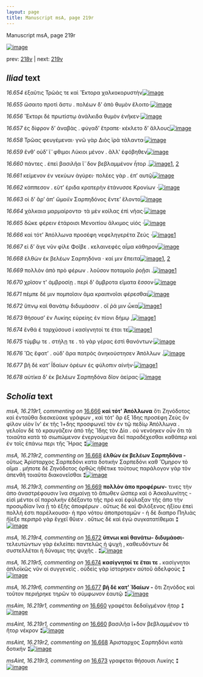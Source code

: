 ```yaml
---
layout: page
title: Manuscript msA, page 219r
---
```


Manuscript msA, page 219r

[![image](http://www.homermultitext.org/iipsrv?OBJ=IIP,1.0&FIF=/project/homer/pyramidal/deepzoom/hmt/vaimg/2017a/VA219RN_0390.tif&WID=100&CVT=JPEG)](http://www.homermultitext.org/ict2/?urn=urn:cite2:hmt:vaimg.2017a:VA219RN_0390)

prev:  [218v](../218v/) | next:  [219v](../219v/)

## *Iliad* text

*16.654* <a id="16.654"/> ἐξαῦτις Τρῶάς τε καὶ Ἕκτορα χαλκοκορυστὴν[![image](http://www.homermultitext.org/iipsrv?OBJ=IIP,1.0&FIF=/project/homer/pyramidal/deepzoom/hmt/vaimg/2017a/VA219RN_0390.tif&RGN=0.2004,0.1990,0.4232,0.02891&WID=1000&CVT=JPEG)](http://www.homermultitext.org/ict2/?urn=urn:cite2:hmt:vaimg.2017a:VA219RN_0390@0.2004,0.1990,0.4232,0.02891)

*16.655* <a id="16.655"/> ὤσαιτο προτὶ ἄστυ . πολέων δ’ ἀπὸ θυμὸν ἕλοιτο·[![image](http://www.homermultitext.org/iipsrv?OBJ=IIP,1.0&FIF=/project/homer/pyramidal/deepzoom/hmt/vaimg/2017a/VA219RN_0390.tif&RGN=0.2045,0.2234,0.4313,0.02282&WID=1000&CVT=JPEG)](http://www.homermultitext.org/ict2/?urn=urn:cite2:hmt:vaimg.2017a:VA219RN_0390@0.2045,0.2234,0.4313,0.02282)

*16.656* <a id="16.656"/> Ἕκτορι δὲ πρωτίστῳ ἀνάλκιδα θυμὸν ἐνῆκεν·[![image](http://www.homermultitext.org/iipsrv?OBJ=IIP,1.0&FIF=/project/homer/pyramidal/deepzoom/hmt/vaimg/2017a/VA219RN_0390.tif&RGN=0.2015,0.2420,0.4313,0.02282&WID=1000&CVT=JPEG)](http://www.homermultitext.org/ict2/?urn=urn:cite2:hmt:vaimg.2017a:VA219RN_0390@0.2015,0.2420,0.4313,0.02282)

*16.657* <a id="16.657"/> ἐς δίφρον δ’ ἀναβὰς . φύγαδ’ ἔτραπε· κέκλετο δ’ ἄλλους[![image](http://www.homermultitext.org/iipsrv?OBJ=IIP,1.0&FIF=/project/homer/pyramidal/deepzoom/hmt/vaimg/2017a/VA219RN_0390.tif&RGN=0.2039,0.2618,0.4313,0.02282&WID=1000&CVT=JPEG)](http://www.homermultitext.org/ict2/?urn=urn:cite2:hmt:vaimg.2017a:VA219RN_0390@0.2039,0.2618,0.4313,0.02282)

*16.658* <a id="16.658"/> Τρῶας φευγέμεναι· γνῶ γὰρ Διὸς ϊρὰ τάλαντα·[![image](http://www.homermultitext.org/iipsrv?OBJ=IIP,1.0&FIF=/project/homer/pyramidal/deepzoom/hmt/vaimg/2017a/VA219RN_0390.tif&RGN=0.1975,0.2816,0.4313,0.02282&WID=1000&CVT=JPEG)](http://www.homermultitext.org/ict2/?urn=urn:cite2:hmt:vaimg.2017a:VA219RN_0390@0.1975,0.2816,0.4313,0.02282)

*16.659* <a id="16.659"/> ἔνθ’ οὐδ’ ἴ¨φθιμοι Λύκιοι μένον . ἂλλ' ἐφόβηθεν[![image](http://www.homermultitext.org/iipsrv?OBJ=IIP,1.0&FIF=/project/homer/pyramidal/deepzoom/hmt/vaimg/2017a/VA219RN_0390.tif&RGN=0.1975,0.2999,0.4313,0.02282&WID=1000&CVT=JPEG)](http://www.homermultitext.org/ict2/?urn=urn:cite2:hmt:vaimg.2017a:VA219RN_0390@0.1975,0.2999,0.4313,0.02282)

*16.660* <a id="16.660"/> πάντες . ἐπεὶ βασιλῆα ἴ¨δον βεβλαμμένον ἦτορ .[![image](http://www.homermultitext.org/iipsrv?OBJ=IIP,1.0&FIF=/project/homer/pyramidal/deepzoom/hmt/vaimg/2017a/VA219RN_0390.tif&RGN=0.1949,0.3177,0.4313,0.02282&WID=1000&CVT=JPEG)](http://www.homermultitext.org/ict2/?urn=urn:cite2:hmt:vaimg.2017a:VA219RN_0390@0.1949,0.3177,0.4313,0.02282)[1](#msAint_16.219r1), [2](#msAim_16.219r1)

*16.661* <a id="16.661"/> κείμενον ἐν νεκύων ἀγύρει· πολέες γὰρ . ἐπ’ αυτῷ[![image](http://www.homermultitext.org/iipsrv?OBJ=IIP,1.0&FIF=/project/homer/pyramidal/deepzoom/hmt/vaimg/2017a/VA219RN_0390.tif&RGN=0.1968,0.3373,0.4313,0.02282&WID=1000&CVT=JPEG)](http://www.homermultitext.org/ict2/?urn=urn:cite2:hmt:vaimg.2017a:VA219RN_0390@0.1968,0.3373,0.4313,0.02282)

*16.662* <a id="16.662"/> κάππεσον . εῦτ’ έριδα κρατερὴν ἐτάνυσσε Κρονίων ·[![image](http://www.homermultitext.org/iipsrv?OBJ=IIP,1.0&FIF=/project/homer/pyramidal/deepzoom/hmt/vaimg/2017a/VA219RN_0390.tif&RGN=0.1992,0.3552,0.4385,0.02462&WID=1000&CVT=JPEG)](http://www.homermultitext.org/ict2/?urn=urn:cite2:hmt:vaimg.2017a:VA219RN_0390@0.1992,0.3552,0.4385,0.02462)

*16.663* <a id="16.663"/> οἱ δ’ ἂρ’ ἀπ’ ὤμοιϊν Σαρπηδόνος ἔντε’ ἕλοντο[![image](http://www.homermultitext.org/iipsrv?OBJ=IIP,1.0&FIF=/project/homer/pyramidal/deepzoom/hmt/vaimg/2017a/VA219RN_0390.tif&RGN=0.1936,0.3733,0.3917,0.02642&WID=1000&CVT=JPEG)](http://www.homermultitext.org/ict2/?urn=urn:cite2:hmt:vaimg.2017a:VA219RN_0390@0.1936,0.3733,0.3917,0.02642)

*16.664* <a id="16.664"/> χάλκαια μαρμαίροντα· τὰ μὲν κοίλας ἐπὶ νῆας·[![image](http://www.homermultitext.org/iipsrv?OBJ=IIP,1.0&FIF=/project/homer/pyramidal/deepzoom/hmt/vaimg/2017a/VA219RN_0390.tif&RGN=0.1942,0.3911,0.4318,0.02642&WID=1000&CVT=JPEG)](http://www.homermultitext.org/ict2/?urn=urn:cite2:hmt:vaimg.2017a:VA219RN_0390@0.1942,0.3911,0.4318,0.02642)

*16.665* <a id="16.665"/> δῶκε φέρειν ἑτάροισι Μενοιτίου ἄλκιμος υἱός ·[![image](http://www.homermultitext.org/iipsrv?OBJ=IIP,1.0&FIF=/project/homer/pyramidal/deepzoom/hmt/vaimg/2017a/VA219RN_0390.tif&RGN=0.1955,0.4094,0.4318,0.02642&WID=1000&CVT=JPEG)](http://www.homermultitext.org/ict2/?urn=urn:cite2:hmt:vaimg.2017a:VA219RN_0390@0.1955,0.4094,0.4318,0.02642)

*16.666* <a id="16.666"/> καὶ τότ’ Ἀπόλλωνα προσέφη νεφεληγερέτα Ζεύς ·[![image](http://www.homermultitext.org/iipsrv?OBJ=IIP,1.0&FIF=/project/homer/pyramidal/deepzoom/hmt/vaimg/2017a/VA219RN_0390.tif&RGN=0.1984,0.4285,0.4318,0.02642&WID=1000&CVT=JPEG)](http://www.homermultitext.org/ict2/?urn=urn:cite2:hmt:vaimg.2017a:VA219RN_0390@0.1984,0.4285,0.4318,0.02642)[1](#msA_16.219r1)

*16.667* <a id="16.667"/> εἰ δ’ ἄγε νῦν φίλε Φοῖβε . κελαινεφὲς αἷμα κάθηρον[![image](http://www.homermultitext.org/iipsrv?OBJ=IIP,1.0&FIF=/project/homer/pyramidal/deepzoom/hmt/vaimg/2017a/VA219RN_0390.tif&RGN=0.1997,0.4499,0.4366,0.02241&WID=1000&CVT=JPEG)](http://www.homermultitext.org/ict2/?urn=urn:cite2:hmt:vaimg.2017a:VA219RN_0390@0.1997,0.4499,0.4366,0.02241)

*16.668* <a id="16.668"/> ἐλθὼν ἐκ βελέων Σαρπηδόνα · καί μιν ἔπειτα[![image](http://www.homermultitext.org/iipsrv?OBJ=IIP,1.0&FIF=/project/homer/pyramidal/deepzoom/hmt/vaimg/2017a/VA219RN_0390.tif&RGN=0.1973,0.4678,0.4366,0.02241&WID=1000&CVT=JPEG)](http://www.homermultitext.org/ict2/?urn=urn:cite2:hmt:vaimg.2017a:VA219RN_0390@0.1973,0.4678,0.4366,0.02241)[1](#msA_16.219r2), [2](#msAint_16.219r2)

*16.669* <a id="16.669"/> πολλὸν ἀπὸ πρὸ φέρων . λοῦσον ποταμοῖο ῥοῇσι .[![image](http://www.homermultitext.org/iipsrv?OBJ=IIP,1.0&FIF=/project/homer/pyramidal/deepzoom/hmt/vaimg/2017a/VA219RN_0390.tif&RGN=0.1918,0.4884,0.4366,0.02241&WID=1000&CVT=JPEG)](http://www.homermultitext.org/ict2/?urn=urn:cite2:hmt:vaimg.2017a:VA219RN_0390@0.1918,0.4884,0.4366,0.02241)[1](#msA_16.219r3)

*16.670* <a id="16.670"/> χρῖσον τ' ἀμβροσίῃ . περὶ δ’ ἄμβροτα εἵματα ἕσσον·[![image](http://www.homermultitext.org/iipsrv?OBJ=IIP,1.0&FIF=/project/homer/pyramidal/deepzoom/hmt/vaimg/2017a/VA219RN_0390.tif&RGN=0.2010,0.5066,0.4366,0.02241&WID=1000&CVT=JPEG)](http://www.homermultitext.org/ict2/?urn=urn:cite2:hmt:vaimg.2017a:VA219RN_0390@0.2010,0.5066,0.4366,0.02241)

*16.671* <a id="16.671"/> πέμπε δέ μιν πομποῖσιν ἅμα κραιπνοῖσι φέρεσθαι[![image](http://www.homermultitext.org/iipsrv?OBJ=IIP,1.0&FIF=/project/homer/pyramidal/deepzoom/hmt/vaimg/2017a/VA219RN_0390.tif&RGN=0.1916,0.5223,0.4444,0.02780&WID=1000&CVT=JPEG)](http://www.homermultitext.org/ict2/?urn=urn:cite2:hmt:vaimg.2017a:VA219RN_0390@0.1916,0.5223,0.4444,0.02780)

*16.672* <a id="16.672"/> ὕπνῳ καὶ θανάτῳ διδυμάοσιν . οἵ ῥά μιν ὦκα[![image](http://www.homermultitext.org/iipsrv?OBJ=IIP,1.0&FIF=/project/homer/pyramidal/deepzoom/hmt/vaimg/2017a/VA219RN_0390.tif&RGN=0.1831,0.5429,0.4444,0.02586&WID=1000&CVT=JPEG)](http://www.homermultitext.org/ict2/?urn=urn:cite2:hmt:vaimg.2017a:VA219RN_0390@0.1831,0.5429,0.4444,0.02586)[1](#msA_16.219r4)

*16.673* <a id="16.673"/> θήσουσ’ ἐν Λυκίης εὐρείης ἐν πίονι δήμῳ ,[![image](http://www.homermultitext.org/iipsrv?OBJ=IIP,1.0&FIF=/project/homer/pyramidal/deepzoom/hmt/vaimg/2017a/VA219RN_0390.tif&RGN=0.1933,0.5604,0.3978,0.02586&WID=1000&CVT=JPEG)](http://www.homermultitext.org/ict2/?urn=urn:cite2:hmt:vaimg.2017a:VA219RN_0390@0.1933,0.5604,0.3978,0.02586)[1](#msAint_16.219r3)

*16.674* <a id="16.674"/> ἔνθά ἑ ταρχύσουσ ί κασίγνητοί τε έται τε[![image](http://www.homermultitext.org/iipsrv?OBJ=IIP,1.0&FIF=/project/homer/pyramidal/deepzoom/hmt/vaimg/2017a/VA219RN_0390.tif&RGN=0.1982,0.5798,0.3978,0.02586&WID=1000&CVT=JPEG)](http://www.homermultitext.org/ict2/?urn=urn:cite2:hmt:vaimg.2017a:VA219RN_0390@0.1982,0.5798,0.3978,0.02586)[1](#msA_16.219r5)

*16.675* <a id="16.675"/> τύμβῳ τε . στήλῃ τε . τὸ γὰρ γέρας ἐστὶ θανόντων·[![image](http://www.homermultitext.org/iipsrv?OBJ=IIP,1.0&FIF=/project/homer/pyramidal/deepzoom/hmt/vaimg/2017a/VA219RN_0390.tif&RGN=0.1936,0.5965,0.4287,0.02586&WID=1000&CVT=JPEG)](http://www.homermultitext.org/ict2/?urn=urn:cite2:hmt:vaimg.2017a:VA219RN_0390@0.1936,0.5965,0.4287,0.02586)

*16.676* <a id="16.676"/> Ὣς ἔφατ’ . οὐδ’ ἄρα πατρὸς ἀνηκούστησεν Ἀπόλλων .[![image](http://www.homermultitext.org/iipsrv?OBJ=IIP,1.0&FIF=/project/homer/pyramidal/deepzoom/hmt/vaimg/2017a/VA219RN_0390.tif&RGN=0.1916,0.6167,0.4287,0.02586&WID=1000&CVT=JPEG)](http://www.homermultitext.org/ict2/?urn=urn:cite2:hmt:vaimg.2017a:VA219RN_0390@0.1916,0.6167,0.4287,0.02586)

*16.677* <a id="16.677"/> βῆ δὲ κατ’ Ϊδαίων ὀρέων ἐς φύλοπιν αἰνήν·[![image](http://www.homermultitext.org/iipsrv?OBJ=IIP,1.0&FIF=/project/homer/pyramidal/deepzoom/hmt/vaimg/2017a/VA219RN_0390.tif&RGN=0.1940,0.6365,0.4079,0.02158&WID=1000&CVT=JPEG)](http://www.homermultitext.org/ict2/?urn=urn:cite2:hmt:vaimg.2017a:VA219RN_0390@0.1940,0.6365,0.4079,0.02158)[1](#msA_16.219r6)

*16.678* <a id="16.678"/> αὐτίκα δ’ ἐκ βελέων Σαρπηδόνα δῖον ἀείρας·[![image](http://www.homermultitext.org/iipsrv?OBJ=IIP,1.0&FIF=/project/homer/pyramidal/deepzoom/hmt/vaimg/2017a/VA219RN_0390.tif&RGN=0.1907,0.6555,0.4348,0.02586&WID=1000&CVT=JPEG)](http://www.homermultitext.org/ict2/?urn=urn:cite2:hmt:vaimg.2017a:VA219RN_0390@0.1907,0.6555,0.4348,0.02586)

## *Scholia* text

*msA, 16.219r1, commenting on* [16.666](#16.666)  <a id="msA_16.219r1"/> **καὶ τότ' Ἀπόλλωνα** ὅτι Ζηνόδοτος καὶ ἐνταῦθα διεσκεύακε γράφων , καὶ τότ' ἂρ ἐξ Ίδης προσέφη Ζεὺς ὅν φίλον υἱὸν ἵν' ἐκ τῆς Ί+δης προσφωνεῖ τὸν ἐν τῷ πεδίῳ Ἀπόλλωνα . γελοῖον δὲ τὸ κραυγάζειν ἀπό τῆς Ἴδης τὸν Δία . οὐ νενόηκεν οὖν ὅτι τὰ τοιαῦτα κατὰ τὸ σιωπώμενον ἐνεργούμενα δεῖ παραδέχεσθαι καθάπερ καὶ ἐν τοῖς ἐπάνω περι τῆς Ἥρας ⁑[![image](http://www.homermultitext.org/iipsrv?OBJ=IIP,1.0&FIF=/project/homer/pyramidal/deepzoom/hmt/vaimg/2017a/VA219RN_0390.tif&RGN=0.6408,0.4300,0.1625,0.1331&WID=1000&CVT=JPEG)](http://www.homermultitext.org/ict2/?urn=urn:cite2:hmt:vaimg.2017a:VA219RN_0390@0.6408,0.4300,0.1625,0.1331)

*msA, 16.219r2, commenting on* [16.668](#16.668)  <a id="msA_16.219r2"/> **ἐλθὼν ἐκ βελέων Σαρπηδόνα -** οὕτως Ἀρίσταρχος Σαρπεδόνι κατα δοτικήν Σαρπεδόνι καθ Ὅμηρον τὸ αῖμα . μήποτε δὲ Ζηνόδοτος ὀρθῶς ἠθέτικε τούτους παράλογον γὰρ τὸν ἀπενθῆ τοιαῦτα διακονεῖσθαι ⁑[![image](http://www.homermultitext.org/iipsrv?OBJ=IIP,1.0&FIF=/project/homer/pyramidal/deepzoom/hmt/vaimg/2017a/VA219RN_0390.tif&RGN=0.6332,0.5607,0.1708,0.08285&WID=1000&CVT=JPEG)](http://www.homermultitext.org/ict2/?urn=urn:cite2:hmt:vaimg.2017a:VA219RN_0390@0.6332,0.5607,0.1708,0.08285)

*msA, 16.219r3, commenting on* [16.669](#16.669)  <a id="msA_16.219r3"/> **πολλὸν ἀπο προφέρων-** τινες τὴν ἀπο ἀναστρέφουσιν ἵνα σημαίνῃ τὸ ἄπωθεν ὥσπερ καὶ ὁ Ἀσκαλωνίτης - εἰσὶ μέντοι οἵ παρολκὴν ἐδέξαντο τῆς πρό καὶ ἐφύλαξαν τῆς ἀπο τὴν προσῳδίαν ἵνα ᾖ τὸ ἑξῆς ἀποφέρων . οὔτως δὲ καὶ Φιλόξενος ἠξίου ἐπεὶ πολλὴ ἐστι παρέλκουσα- ἡ προ νότου ἀποπροταμῶν - ἡ δὲ διαπρο Πηλιὰς ἤϊεξε περιπρὸ γὰρ ἔγχεϊ θῦιεν . οὕτως δὲ καὶ ἐγὼ συγκατατίθεμαι ⁑[![image](http://www.homermultitext.org/iipsrv?OBJ=IIP,1.0&FIF=/project/homer/pyramidal/deepzoom/hmt/vaimg/2017a/VA219RN_0390.tif&RGN=0.1818,0.6404,0.6315,0.08562&WID=1000&CVT=JPEG)](http://www.homermultitext.org/ict2/?urn=urn:cite2:hmt:vaimg.2017a:VA219RN_0390@0.1818,0.6404,0.6315,0.08562)

*msA, 16.219r4, commenting on* [16.672](#16.672)  <a id="msA_16.219r4"/> **ὔπνωι καὶ θανάτω- διδυμάοσι-** τελευτώντων γὰρ ἐκλείπει παντελῶς ἡ ψυχὴ , καθευδόντων δὲ συστελλέται ἡ δύναμις της ψυχῆς . ⁑[![image](http://www.homermultitext.org/iipsrv?OBJ=IIP,1.0&FIF=/project/homer/pyramidal/deepzoom/hmt/vaimg/2017a/VA219RN_0390.tif&RGN=0.1857,0.7136,0.6170,0.03112&WID=1000&CVT=JPEG)](http://www.homermultitext.org/ict2/?urn=urn:cite2:hmt:vaimg.2017a:VA219RN_0390@0.1857,0.7136,0.6170,0.03112)

*msA, 16.219r5, commenting on* [16.674](#16.674)  <a id="msA_16.219r5"/> **κασίγνητοί τε ἔται τε .** κασίγνητοι ἁπλοϊκῶς νῦν οἰ συγγενεῖς . οὐδεὶς γὰρ ἱστορηκεν αὐτοῦ ἀδελφούς ⁑[![image](http://www.homermultitext.org/iipsrv?OBJ=IIP,1.0&FIF=/project/homer/pyramidal/deepzoom/hmt/vaimg/2017a/VA219RN_0390.tif&RGN=0.1918,0.7261,0.6041,0.02849&WID=1000&CVT=JPEG)](http://www.homermultitext.org/ict2/?urn=urn:cite2:hmt:vaimg.2017a:VA219RN_0390@0.1918,0.7261,0.6041,0.02849)

*msA, 16.219r6, commenting on* [16.677](#16.677)  <a id="msA_16.219r6"/> **βῆ δὲ κατ' Ἰδαίων -** ὅτι Ζηνόδος καὶ τοῦτον περιήρηκε τηρῶν τὸ σύμφωνον ἑαυτῷ ⁑[![image](http://www.homermultitext.org/iipsrv?OBJ=IIP,1.0&FIF=/project/homer/pyramidal/deepzoom/hmt/vaimg/2017a/VA219RN_0390.tif&RGN=0.2574,0.7389,0.4945,0.01964&WID=1000&CVT=JPEG)](http://www.homermultitext.org/ict2/?urn=urn:cite2:hmt:vaimg.2017a:VA219RN_0390@0.2574,0.7389,0.4945,0.01964)

*msAim, 16.219r1, commenting on* [16.660](#16.660)  <a id="msAim_16.219r1"/> γραφέται δεδαϊγμένον ῆτορ ⁑[![image](http://www.homermultitext.org/iipsrv?OBJ=IIP,1.0&FIF=/project/homer/pyramidal/deepzoom/hmt/vaimg/2017a/VA219RN_0390.tif&RGN=0.6264,0.3163,0.05637,0.03223&WID=1000&CVT=JPEG)](http://www.homermultitext.org/ict2/?urn=urn:cite2:hmt:vaimg.2017a:VA219RN_0390@0.6264,0.3163,0.05637,0.03223)

*msAint, 16.219r1, commenting on* [16.660](#16.660)  <a id="msAint_16.219r1"/> βασιλῆα ἴ+δον βεβλαμμένον τὸ ῆτορ νέκρον ⁑[![image](http://www.homermultitext.org/iipsrv?OBJ=IIP,1.0&FIF=/project/homer/pyramidal/deepzoom/hmt/vaimg/2017a/VA219RN_0390.tif&RGN=0.1253,0.3220,0.07093,0.04523&WID=1000&CVT=JPEG)](http://www.homermultitext.org/ict2/?urn=urn:cite2:hmt:vaimg.2017a:VA219RN_0390@0.1253,0.3220,0.07093,0.04523)

*msAint, 16.219r2, commenting on* [16.668](#16.668)  <a id="msAint_16.219r2"/> Ἀρισταρχος Σαρπηδόνι κατὰ δοτικήν ⁑[![image](http://www.homermultitext.org/iipsrv?OBJ=IIP,1.0&FIF=/project/homer/pyramidal/deepzoom/hmt/vaimg/2017a/VA219RN_0390.tif&RGN=0.1319,0.4703,0.06798,0.03389&WID=1000&CVT=JPEG)](http://www.homermultitext.org/ict2/?urn=urn:cite2:hmt:vaimg.2017a:VA219RN_0390@0.1319,0.4703,0.06798,0.03389)

*msAint, 16.219r3, commenting on* [16.673](#16.673)  <a id="msAint_16.219r3"/> γραφεται θήσουσι Λυκίης ⁑[![image](http://www.homermultitext.org/iipsrv?OBJ=IIP,1.0&FIF=/project/homer/pyramidal/deepzoom/hmt/vaimg/2017a/VA219RN_0390.tif&RGN=0.1227,0.5657,0.06135,0.01978&WID=1000&CVT=JPEG)](http://www.homermultitext.org/ict2/?urn=urn:cite2:hmt:vaimg.2017a:VA219RN_0390@0.1227,0.5657,0.06135,0.01978)